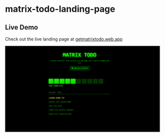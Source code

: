 # matrix-todo-landing-page

## Live Demo
Check out the live landing page at [getmatrixtodo.web.app](https://getmatrixtodo.web.app/)

![Landing Page Screenshot](public/landing.png)

